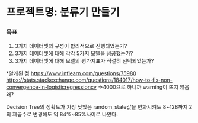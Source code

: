 # 프로젝트명: 분류기 만들기

### 목표
1. 3가지 데이터셋의 구성이 합리적으로 진행되었는가?
2. 3가지 데이터셋에 대해 각각 5가지 모델을 성공했는가?
3. 3가지 데이터셋에 대해 모델의 평가지표가 적절히 선택되었는가?

*알게된 점
https://www.inflearn.com/questions/75980
https://stats.stackexchange.com/questions/184017/how-to-fix-non-convergence-in-logisticregressioncv
=>4000으로 하니까 warning이 뜨지 않음 왜?

Decision Tree의 정확도가 가장 낮았음
random_state값을 변화시켜도 8~128까지 2의 제곱수로 변경해도 약 84%~85%사이로 나왔다.
